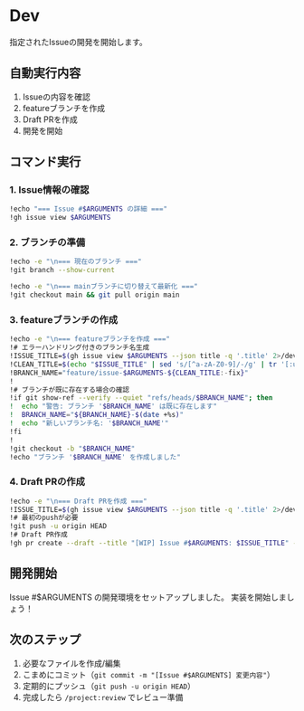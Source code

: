 # Dev

指定されたIssueの開発を開始します。

## 自動実行内容
1. Issueの内容を確認
2. featureブランチを作成
3. Draft PRを作成
4. 開発を開始

## コマンド実行

### 1. Issue情報の確認
```bash
!echo "=== Issue #$ARGUMENTS の詳細 ==="
!gh issue view $ARGUMENTS
```

### 2. ブランチの準備
```bash
!echo -e "\n=== 現在のブランチ ==="
!git branch --show-current

!echo -e "\n=== mainブランチに切り替えて最新化 ==="
!git checkout main && git pull origin main
```

### 3. featureブランチの作成
```bash
!echo -e "\n=== featureブランチを作成 ==="
!# エラーハンドリング付きのブランチ名生成
!ISSUE_TITLE=$(gh issue view $ARGUMENTS --json title -q '.title' 2>/dev/null || echo "untitled")
!CLEAN_TITLE=$(echo "$ISSUE_TITLE" | sed 's/[^a-zA-Z0-9]/-/g' | tr '[:upper:]' '[:lower:]' | cut -c1-20)
!BRANCH_NAME="feature/issue-$ARGUMENTS-${CLEAN_TITLE:-fix}"
!
!# ブランチが既に存在する場合の確認
!if git show-ref --verify --quiet "refs/heads/$BRANCH_NAME"; then
!  echo "警告: ブランチ '$BRANCH_NAME' は既に存在します"
!  BRANCH_NAME="${BRANCH_NAME}-$(date +%s)"
!  echo "新しいブランチ名: '$BRANCH_NAME'"
!fi
!
!git checkout -b "$BRANCH_NAME"
!echo "ブランチ '$BRANCH_NAME' を作成しました"
```

### 4. Draft PRの作成
```bash
!echo -e "\n=== Draft PRを作成 ==="
!ISSUE_TITLE=$(gh issue view $ARGUMENTS --json title -q '.title' 2>/dev/null || echo "Issue #$ARGUMENTS")
!# 最初のpushが必要
!git push -u origin HEAD
!# Draft PR作成
!gh pr create --draft --title "[WIP] Issue #$ARGUMENTS: $ISSUE_TITLE" --body "Resolves #$ARGUMENTS" --assignee @me || echo "PR作成に失敗しました。後で手動で作成してください。"
```

## 開発開始
Issue #$ARGUMENTS の開発環境をセットアップしました。
実装を開始しましょう！

## 次のステップ
1. 必要なファイルを作成/編集
2. こまめにコミット（`git commit -m "[Issue #$ARGUMENTS] 変更内容"`）
3. 定期的にプッシュ（`git push -u origin HEAD`）
4. 完成したら `/project:review` でレビュー準備